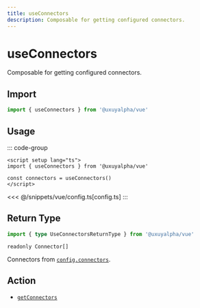 ```yaml
---
title: useConnectors
description: Composable for getting configured connectors.
---
```


# useConnectors

Composable for getting configured connectors.

## Import

```ts
import { useConnectors } from '@uxuyalpha/vue'
```

## Usage

::: code-group
```vue [index.vue]
<script setup lang="ts">
import { useConnectors } from '@uxuyalpha/vue'

const connectors = useConnectors()
</script>
```
<<< @/snippets/vue/config.ts[config.ts]
:::

## Return Type

```ts
import { type UseConnectorsReturnType } from '@uxuyalpha/vue'
```

`readonly Connector[]`

Connectors from [`config.connectors`](/vue/api/createConfig#connectors-1).

## Action

- [`getConnectors`](/core/api/actions/getConnectors)
